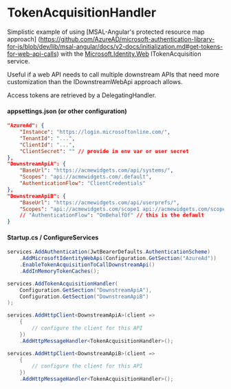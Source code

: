 # TokenAcquisitionHandler

Simplistic example of using 
[MSAL-Angular's protected resource map approach]
(https://github.com/AzureAD/microsoft-authentication-library-for-js/blob/dev/lib/msal-angular/docs/v2-docs/initialization.md#get-tokens-for-web-api-calls)
with the [Microsoft.Identity.Web](https://github.com/AzureAD/microsoft-identity-web/wiki/web-apis) ITokenAcquisition service.

Useful if a web API needs to call multiple downstream APIs that need more customization than the IDownstreamWebApi approach allows.

Access tokens are retrieved by a DelegatingHandler.  

#### appsettings.json (or other configuration)

```json
"AzureAd": {
    "Instance": "https://login.microsoftonline.com/",
    "TenantId": "...",
    "ClientId": "...",
    "ClientSecret": "" // provide in env var or user secret
},
"DownstreamApiA": {
    "BaseUrl": "https://acmewidgets.com/api/systems/",
    "Scopes": "api://acmewidgets.com/.default",
    "AuthenticationFlow": "ClientCredentials"
},
"DownstreamApiB": {
    "BaseUrl": "https://acmewidgets.com/api/userprefs/",
    "Scopes": "api://acmewidgets.com/scope1 api://acmewidgets.com/scope2 api://acmewidgets.com/scope3"
    // "AuthenticationFlow": "OnBehalfOf" // this is the default
}
```

#### Startup.cs / ConfigureServices

```csharp
services.AddAuthentication(JwtBearerDefaults.AuthenticationScheme)
    .AddMicrosoftIdentityWebApi(Configuration.GetSection("AzureAd"))
    .EnableTokenAcquisitionToCallDownstreamApi()
    .AddInMemoryTokenCaches();

services.AddTokenAcquisitionHandler(
    Configuration.GetSection("DownstreamApiA"),
    Configuration.GetSection("DownstreamApiB")
);

services.AddHttpClient<DownstreamApiA>(client =>
    {
        // configure the client for this API
    })
    .AddHttpMessageHandler<TokenAcquisitionHandler>();

services.AddHttpClient<DownstreamApiB>(client =>
    {
        // configure the client for this API
    })
    .AddHttpMessageHandler<TokenAcquisitionHandler>();
```


